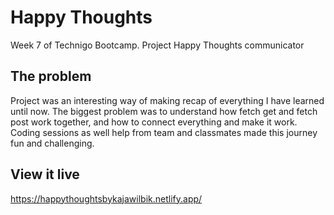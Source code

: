 # Happy Thoughts

Week 7 of Technigo Bootcamp. Project Happy Thoughts communicator

## The problem

Project was an interesting way of making recap of everything I have learned until now. The biggest problem was to understand how fetch get and fetch post work together, and how to connect everything and make it work. Coding sessions as well help from team and classmates made this journey fun and challenging. 

## View it live

https://happythoughtsbykajawilbik.netlify.app/
